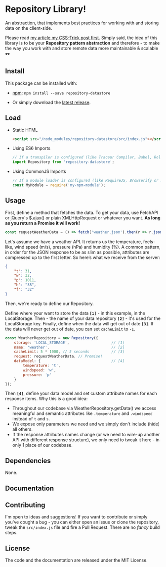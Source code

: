 # Repository Library!

An abstraction, that implements best practices for working with and storing data on the client-side.

Please read [my article my CSS-Trick post first](https://paper.dropbox.com/doc/The-Importance-Of-JavaScript-Abstractions-When-Working-With-Remote-Data-72Nk1RlDSfmgc78LO2Rpd). Simply said, the idea of this library is to be your **Repository pattern abstraction** and therefore - to make the way you work with and store remote data more maintainable & scalable :dark_sunglasses: 

## Install

This package can be installed with:

- [npm](https://www.npmjs.com/package/repository-datastore): `npm install --save repository-datastore`

- Or simply download the [latest release](https://github.com/superKalo/repository/releases).


## Load

- Static HTML

    ```html
    <script src="/node_modules/repository-datastore/src/index.js"></script>
    ```

- Using ES6 Imports

    ```javascript
    // If a transpiler is configured (like Traceur Compiler, Babel, Rollup or Webpack):
    import Repository from 'repository-datastore';
    ```

- Using CommonJS Imports
    ```javascript
    // If a module loader is configured (like RequireJS, Browserify or Neuter):
    const MyModule = require('my-npm-module');
    ```

## Usage

First, define a method that fetches the data. To get your data, use FetchAPI or jQuery's $.ajax() or plain XMLHttpRequest or whatever you want. **As long as you return a Promise it will work!**

```javascript
const requestWeatherData = () => fetch('weather.json').then(r => r.json());
```

Let's assume we have a weather API. It returns us the temperature, feels-like, wind speed (m/s), pressure (hPa) and humidity (%). A common pattern, in order for the JSON response to be as slim as possible, attributes are compressed up to the first letter. So here’s what we receive from the server:

```json
{
    "t": 31,
    "w": 32,
    "p": 1011,
    "h": "38",
    "f": "32"
}
```

Then, we're ready to define our Repository.

Define where your want to store the data **`[1]`** - in this example, in the LocalStorage. Then - the name of your data repository **`[2]`** - it's used for the LocalStorage key. Finally, define when the data will get out of date **`[3]`**. If the data will never get out of date, you can set `cacheLimit` to `-1`.

```javascript
const WeatherRepository = new Repository({
    storage: 'LOCAL_STORAGE',                   // [1]
    name: 'weather',                            // [2]
    cacheLimit: 5 * 1000, // 5 seconds          // [3]
    request: requestWeatherData, // Promise!
    dataModel: {                                // [4]
        temperature: 't',
        windspeed: 'w',
        pressure: 'p'
    }
});
```

Then **`[4]`**, define your data model and set custom attribute names for each response items. Why this is a good idea:
- Throughout our codebase via WeatherRepository.getData() we access meaningful and semantic attributes like `.temperature` and `.windspeed` instead of `t` and `s`.
- We expose only parameters we need and we simply don't include (hide) all others.
- If the response attributes names change (or we need to wire-up another API with different response structure), we only need to tweak it here - in only 1 place of our codebase.

## Dependencies

None.

## Documentation


## Contributing
I'm open to ideas and suggestions! If you want to contribute or simply you've cought a bug - you can either open an issue or clone the repository, tweak the `src/index.js` file and fire a Pull Request. There are no *fancy* build steps.

## License
The code and the documentation are released under the MIT License.

